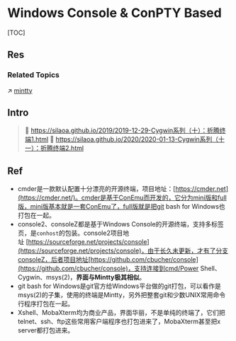 # Windows Console & ConPTY Based

[TOC]



## Res
### Related Topics
↗ [mintty](../📌%20Pseudo%20tty%20(pty)%20Based/mintty.md)



## Intro
> 🔗 https://silaoa.github.io/2019/2019-12-29-Cygwin系列（十）：折腾终端1.html
> 🔗 https://silaoa.github.io/2020/2020-01-13-Cygwin系列（十一）：折腾终端2.html



## Ref
[👍 Cygwin系列（十）：折腾终端1]: https://silaoa.github.io/2019/2019-12-29-Cygwin系列（十）：折腾终端1.html

- cmder是一款默认配置十分漂亮的开源终端，项目地址：[https://cmder.net](https://cmder.net/)。cmder是基于ConEmu而开发的，它分为mini版和full版，mini版基本就是一套ConEmu了，full版就是把git bash for Windows也打包在一起。
- console2、consoleZ都是基于Windows Console的开源终端，支持多标签页，是`conhost`的包装。console2项目地址 [https://sourceforge.net/projects/console](https://sourceforge.net/projects/console)，由于长久未更新，才有了分支consoleZ，后者项目地址[https://github.com/cbucher/console](https://github.com/cbucher/console)，支持连接到cmd/Power Shell、Cygwin、msys(2)，**界面与Mintty极其相似**。
- git bash for Windows是git官方给Windows平台做的git打包，可以看作是msys(2)的子集，使用的终端是Mintty，另外把整套git和少数UNIX常用命令行程序打包在一起。
- Xshell、MobaXterm均为商业产品，界面华丽，不是单纯的终端了，它们把telnet、ssh、ftp这些常用客户端程序也打包进来了，MobaXterm甚至把x server都打包进来。

[👍 Cygwin系列（十一）：折腾终端2]: https://silaoa.github.io/2020/2020-01-13-Cygwin系列（十一）：折腾终端2.html
